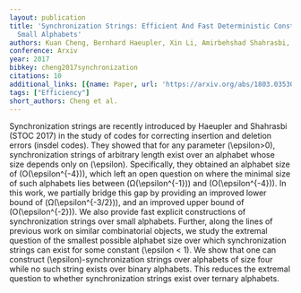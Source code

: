 ```yaml
---
layout: publication
title: 'Synchronization Strings: Efficient And Fast Deterministic Constructions Over
  Small Alphabets'
authors: Kuan Cheng, Bernhard Haeupler, Xin Li, Amirbehshad Shahrasbi, Ke Wu
conference: Arxiv
year: 2017
bibkey: cheng2017synchronization
citations: 10
additional_links: [{name: Paper, url: 'https://arxiv.org/abs/1803.03530'}]
tags: ["Efficiency"]
short_authors: Cheng et al.
---
```

Synchronization strings are recently introduced by Haeupler and Shahrasbi
(STOC 2017) in the study of codes for correcting insertion and deletion errors
(insdel codes). They showed that for any parameter \(\epsilon>0\),
synchronization strings of arbitrary length exist over an alphabet whose size
depends only on \(\epsilon\). Specifically, they obtained an alphabet size of
\(O(\epsilon^\{-4\})\), which left an open question on where the minimal size of
such alphabets lies between \(Ω(\epsilon^\{-1\})\) and
\(O(\epsilon^\{-4\})\). In this work, we partially bridge this gap by providing
an improved lower bound of \(Ω(\epsilon^\{-3/2\})\), and an improved upper
bound of \(O(\epsilon^\{-2\})\). We also provide fast explicit constructions of
synchronization strings over small alphabets.
  Further, along the lines of previous work on similar combinatorial objects,
we study the extremal question of the smallest possible alphabet size over
which synchronization strings can exist for some constant \(\epsilon < 1\). We
show that one can construct \(\epsilon\)-synchronization strings over
alphabets of size four while no such string exists over binary alphabets. This
reduces the extremal question to whether synchronization strings exist over
ternary alphabets.